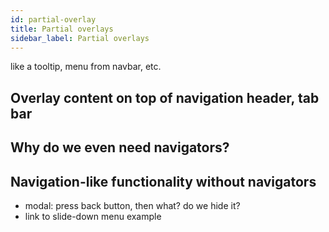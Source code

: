 ```yaml
---
id: partial-overlay
title: Partial overlays
sidebar_label: Partial overlays
---
```


like a tooltip, menu from navbar, etc.

## Overlay content on top of navigation header, tab bar

## Why do we even need navigators?

## Navigation-like functionality without navigators

- modal: press back button, then what? do we hide it?
- link to slide-down menu example

